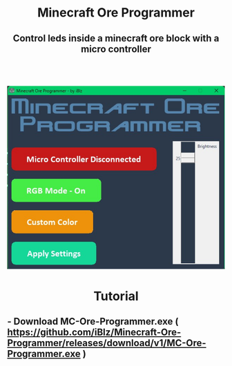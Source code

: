 <h1 align="center">Minecraft Ore Programmer</h1>
<h2 align="center">Control leds inside a minecraft ore block with a micro controller</h2>
<h1 align="center">
  <br>
  <img src="https://github.com/iBlz/Minecraft-Ore-Programmer/blob/main/Screenshot_1.jpg"></a>
</h1>
<h1 align="center">Tutorial</h1>

## - Download MC-Ore-Programmer.exe ( https://github.com/iBlz/Minecraft-Ore-Programmer/releases/download/v1/MC-Ore-Programmer.exe )
